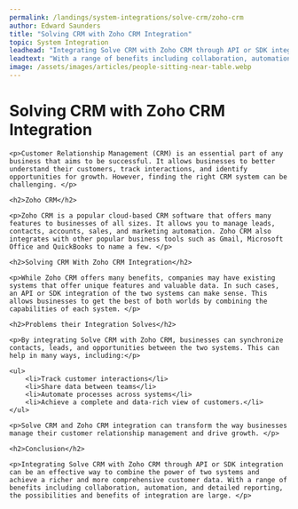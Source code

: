 ```yaml
---
permalink: /landings/system-integrations/solve-crm/zoho-crm
author: Edward Saunders
title: "Solving CRM with Zoho CRM Integration"
topic: System Integration
leadhead: "Integrating Solve CRM with Zoho CRM through API or SDK integration can be an effective way to combine the power of two systems and achieve a richer and more comprehensive customer data"
leadtext: "With a range of benefits including collaboration, automation, and detailed reporting, the possibilities and benefits of integration are large."
image: /assets/images/articles/people-sitting-near-table.webp
---
```

<div class="arttext">
	<h1>Solving CRM with Zoho CRM Integration</h1>

	<p>Customer Relationship Management (CRM) is an essential part of any business that aims to be successful. It allows businesses to better understand their customers, track interactions, and identify opportunities for growth. However, finding the right CRM system can be challenging. </p>

	<h2>Zoho CRM</h2>

	<p>Zoho CRM is a popular cloud-based CRM software that offers many features to businesses of all sizes. It allows you to manage leads, contacts, accounts, sales, and marketing automation. Zoho CRM also integrates with other popular business tools such as Gmail, Microsoft Office and QuickBooks to name a few. </p>

	<h2>Solving CRM With Zoho CRM Integration</h2>

	<p>While Zoho CRM offers many benefits, companies may have existing systems that offer unique features and valuable data. In such cases, an API or SDK integration of the two systems can make sense. This allows businesses to get the best of both worlds by combining the capabilities of each system. </p>

	<h2>Problems their Integration Solves</h2>

	<p>By integrating Solve CRM with Zoho CRM, businesses can synchronize contacts, leads, and opportunities between the two systems. This can help in many ways, including:</p>

	<ul>
		<li>Track customer interactions</li>
		<li>Share data between teams</li>
		<li>Automate processes across systems</li>
		<li>Achieve a complete and data-rich view of customers.</li>
	</ul>

	<p>Solve CRM and Zoho CRM integration can transform the way businesses manage their customer relationship management and drive growth. </p>

	<h2>Conclusion</h2>

	<p>Integrating Solve CRM with Zoho CRM through API or SDK integration can be an effective way to combine the power of two systems and achieve a richer and more comprehensive customer data. With a range of benefits including collaboration, automation, and detailed reporting, the possibilities and benefits of integration are large. </p>

</div>
